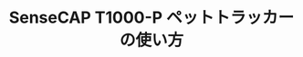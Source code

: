 ---
description: SenseCAP T1000-P ペットトラッカー
title: SenseCAP T1000-P ペットトラッカーの使い方
keywords:
- Tracker
image: https://files.seeedstudio.com/wiki/wiki-platform/S-tempor.png
slug: /get_started_with_t1000_p
last_update:
  date: 7/24/2024
  author: Jessie
---